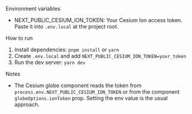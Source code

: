 Environment variables

- NEXT_PUBLIC_CESIUM_ION_TOKEN: Your Cesium Ion access token. Paste it into `.env.local` at the project root.

How to run

1. Install dependencies: `pnpm install` or `yarn`
2. Create `.env.local` and add `NEXT_PUBLIC_CESIUM_ION_TOKEN=your_token`
3. Run the dev server: `yarn dev`

Notes

- The Cesium globe component reads the token from `process.env.NEXT_PUBLIC_CESIUM_ION_TOKEN` or from the component `globeOptions.ionToken` prop. Setting the env value is the usual approach.

